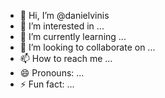 - 👋 Hi, I’m @danielvinis
- 👀 I’m interested in ...
- 🌱 I’m currently learning ...
- 💞️ I’m looking to collaborate on ...
- 📫 How to reach me ...
- 😄 Pronouns: ...
- ⚡ Fun fact: ...

<!---
danielvinis/danielvinis is a ✨ special ✨ repository because its `README.md` (this file) appears on your GitHub profile.
You can click the Preview link to take a look at your changes.
--->
